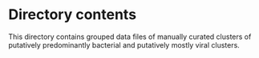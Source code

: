 # Directory contents

This directory contains grouped data files of manually curated clusters of putatively predominantly bacterial and putatively mostly viral clusters.